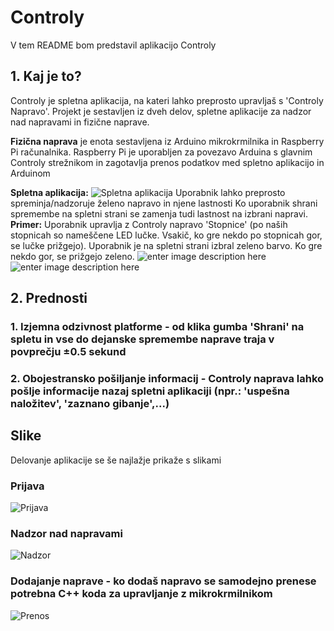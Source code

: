 # Controly

V tem README bom predstavil aplikacijo Controly

## 1. Kaj je to?
Controly je spletna aplikacija, na kateri lahko preprosto upravljaš s 'Controly Napravo'. Projekt je sestavljen iz dveh delov, spletne aplikacije za nadzor nad napravami in fizične naprave.

**Fizična naprava** je enota sestavljena iz Arduino mikrokrmilnika in Raspberry Pi računalnika. Raspberry Pi je uporabljen za povezavo Arduina s glavnim Controly strežnikom in zagotavlja prenos podatkov med spletno aplikacijo in Arduinom

**Spletna aplikacija:**
![Spletna aplikacija](https://i.postimg.cc/NFNK8Y6X/Screenshot-2023-06-20-at-13-39-01.png)
Uporabnik lahko preprosto spreminja/nadzoruje želeno napravo in njene lastnosti
Ko uporabnik shrani spremembe na spletni strani se zamenja tudi lastnost na izbrani napravi.
**Primer:** Uporabnik upravlja z Controly napravo 'Stopnice' (po naših stopnicah so nameščene LED lučke. Vsakič, ko gre nekdo po stopnicah gor, se lučke prižgejo). Uporabnik je na spletni strani izbral zeleno barvo. Ko gre nekdo gor, se prižgejo zeleno.
![enter image description here](https://i.postimg.cc/7htXb5LJ/IMG-2605.png)
![enter image description here](https://i.postimg.cc/yYWvtyfm/IMG-2606.png)

## 2. Prednosti
### 1. Izjemna odzivnost platforme - od klika gumba 'Shrani' na spletu in vse do dejanske spremembe naprave traja v povprečju ±0.5 sekund
### 2. Obojestransko pošiljanje informacij - Controly naprava lahko pošlje informacije nazaj spletni aplikaciji (npr.: 'uspešna naložitev', 'zaznano gibanje',...)

## Slike
Delovanje aplikacije se še najlažje prikaže s slikami

### Prijava
![Prijava](https://i.postimg.cc/Y9gtd7QV/Screenshot-2023-06-20-at-13-34-30.png)

### Nadzor nad napravami
![Nadzor](https://i.postimg.cc/8kt0x3wn/Screenshot-2023-06-20-at-13-35-18.png)

### Dodajanje naprave - ko dodaš napravo se samodejno prenese potrebna C++ koda za upravljanje z mikrokrmilnikom
![Prenos](https://i.postimg.cc/s2HmDB0F/Screenshot-2023-06-20-at-13-54-26.png)
